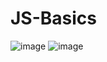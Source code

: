 # JS-Basics
![image](https://github.com/roshnirajak/JS-Basics/assets/95622188/d56a1304-57e1-478d-9777-1c968ebabe78)
![image](https://github.com/roshnirajak/JS-Basics/assets/95622188/39692282-f7d2-46e8-a4b6-89607d7d7e88)

